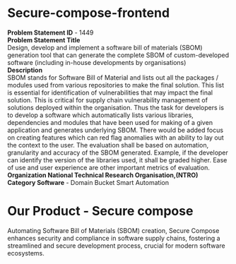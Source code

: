 # Secure-compose-frontend 
**Problem Statement ID** - 1449 <br>
**Problem Statement Title** <br>
Design, develop and implement a software bill of materials (SBOM) generation tool that can generate the complete SBOM of custom-developed software (including in-house developments by organisations)<br>
**Description**	<br>
SBOM stands for Software Bill of Material and lists out all the packages / modules used from various repositories to make the final solution. This list is essential for identification of vulnerabilities that may impact the final solution. This is critical for supply chain vulnerability management of solutions deployed within the organisation. Thus the task for developers is to develop a software which automatically lists various libraries, dependencies and modules that have been used for making of a given application and generates underlying SBOM. There would be added focus on creating features which can red flag anomalies with an ability to lay out the context to the user. The evaluation shall be based on automation, granularity and accuracy of the SBOM generated. Example, if the developer can identify the version of the libraries used, it shall be graded higher. Ease of use and user experience are other important metrics of evaluation.<br>
**Organization	National Technical Research Organisation,(NTRO)**<br>
**Category	Software** - Domain Bucket	Smart Automation

# Our Product - Secure compose
Automating Software Bill of Materials (SBOM) creation, Secure Compose enhances security and compliance in software supply chains, fostering a streamlined and secure development process, crucial for modern software ecosystems.
